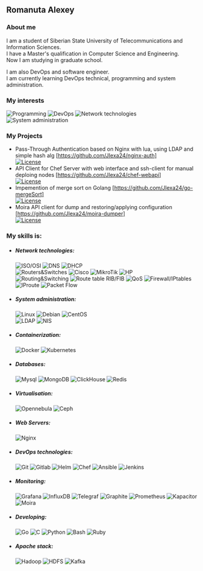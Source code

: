 ## Romanuta Alexey
### About me
I am a student of Siberian State University of Telecommunications and Information Sciences.  
I have a Master's qualification in Computer Science and Engineering.  
Now I am studying in graduate school.

I am also DevOps and software engineer.  
I am currently learning DevOps technical, programming and system administration.

### My interests
![Programming](https://img.shields.io/badge/-Programming-232830?style=for-the-badge) ![DevOps](https://img.shields.io/badge/-DevOps-232830?style=for-the-badge&logo=DevOps) ![Network technologies](https://img.shields.io/badge/-Network%20technologies-232830?style=for-the-badge) ![System administration](https://img.shields.io/badge/-System%20administration-232830?style=for-the-badge)

### My Projects
 - Pass-Through Authentication based on Nginx with lua, using LDAP and simple hash alg [https://github.com/JIexa24/nginx-auth]  
 [![License](https://img.shields.io/github/license/JIexa24/nginx-auth)](https://github.com/JIexa24/nginx-auth/blob/master/LICENSE)  
 - API Client for Chef Server with web interface and ssh-client for manual deploing nodes [https://github.com/JIexa24/chef-webapi]  
 [![License](https://img.shields.io/github/license/JIexa24/chef-webapi)](https://github.com/JIexa24/chef-webapi/blob/master/LICENSE) 
 - Impemention of merge sort on Golang [https://github.com/JIexa24/go-mergeSort]  
 [![License](https://img.shields.io/github/license/JIexa24/go-mergeSort)](https://github.com/JIexa24/go-mergeSort/blob/master/LICENSE)  
 - Moira API client for dump and restoring/applying configuration [https://github.com/JIexa24/moira-dumper]  
 [![License](https://img.shields.io/github/license/JIexa24/moira-dumper)](https://github.com/JIexa24/moira-dumper/blob/master/LICENSE)  

### My skills is:
- ##### Network technologies:
  ![ISO/OSI](https://img.shields.io/badge/-ISO/OSI-232830?style=fflat-square&logo=&logoColor=6296CC)
  ![DNS](https://img.shields.io/badge/-DNS%20(bind)-232830?style=fflat-square&logo=&logoColor=6296CC)
  ![DHCP](https://img.shields.io/badge/-DHCP-232830?style=fflat-square&logo=&logoColor=6296CC)  
  ![Routers&Switches](https://img.shields.io/badge/-Routers&Switches-232830?style=fflat-square&logo=&logoColor=6296CC)
  ![Cisco](https://img.shields.io/badge/-Cisco-232830?style=fflat-square&logo=Cisco&logoColor=6296CC)
  ![MikroTik](https://img.shields.io/badge/-MikroTik-232830?style=fflat-square&logo=&logoColor=6296CC)
  ![HP](https://img.shields.io/badge/-HP-232830?style=fflat-square&logo=HP&logoColor=6296CC)  
  ![Routing&Switching](https://img.shields.io/badge/-Routing&Switching-232830?style=fflat-square&logo=&logoColor=6296CC)
  ![Route table RIB/FIB](https://img.shields.io/badge/-Route%20table%20RIB/FIB-232830?style=fflat-square&logo=&logoColor=6296CC)
  ![QoS](https://img.shields.io/badge/-QoS-232830?style=fflat-square&logo=&logoColor=6296CC)
  ![Firewall/IPtables](https://img.shields.io/badge/-Firewall/IPtables-232830?style=fflat-square&logo=&logoColor=6296CC)
  ![IProute](https://img.shields.io/badge/-IProute-232830?style=fflat-square&logo=&logoColor=6296CC)
  ![Packet Flow](https://img.shields.io/badge/-Packet%20Flow-232830?style=fflat-square&logo=&logoColor=6296CC)
- ##### System administration:
  ![Linux](https://img.shields.io/badge/-Linux-232830?style=fflat-square&logo=Linux&logoColor=6296CC)
  ![Debian](https://img.shields.io/badge/-Debian-232830?style=fflat-square&logo=Debian&logoColor=6296CC)
  ![CentOS](https://img.shields.io/badge/-CentOS-232830?style=fflat-square&logo=CentOS&logoColor=6296CC)  
  ![LDAP](https://img.shields.io/badge/-LDAP-232830?style=fflat-square&logo=&logoColor=6296CC)
  ![NIS](https://img.shields.io/badge/-NIS-232830?style=fflat-square&logo=&logoColor=6296CC)

- ##### Containerization:
  ![Docker](https://img.shields.io/badge/-Docker-232830?style=fflat-square&logo=Docker&logoColor=6296CC)
  ![Kubernetes](https://img.shields.io/badge/-Kubernetes-232830?style=fflat-square&logo=Kubernetes&logoColor=6296CC)
- ##### Databases:
  ![Mysql](https://img.shields.io/badge/-Mysql-232830?style=fflat-square&logo=Mysql&logoColor=6296CC)
  ![MongoDB](https://img.shields.io/badge/-MongoDB-232830?style=fflat-square&logo=MongoDB&logoColor=6296CC)
  ![ClickHouse](https://img.shields.io/badge/-ClickHouse-232830?style=fflat-square&logo=&logoColor=6296CC)
  ![Redis](https://img.shields.io/badge/-Redis-232830?style=fflat-square&logo=Redis&logoColor=6296CC)
- ##### Virtualisation:
  ![Opennebula](https://img.shields.io/badge/-Opennebula-232830?style=fflat-square&logo=Opennebula&logoColor=6296CC)
  ![Ceph](https://img.shields.io/badge/-Ceph-232830?style=fflat-square&logo=Ceph&logoColor=6296CC)
- ##### Web Servers:
  ![Nginx](https://img.shields.io/badge/-Nginx-232830?style=fflat-square&logo=Nginx&logoColor=6296CC)
- ##### DevOps technologies:
  ![Git](https://img.shields.io/badge/-Git-232830?style=fflat-square&logo=git&logoColor=6296CC)
  ![Gitlab](https://img.shields.io/badge/-Gitlab%20with%20CI/CD-232830?style=fflat-square&logo=Gitlab&logoColor=6296CC)
  ![Helm](https://img.shields.io/badge/-Helm-232830?style=fflat-square&logo=Helm&logoColor=6296CC)
  ![Chef](https://img.shields.io/badge/-Chef-232830?style=fflat-square&logo=Chef&logoColor=6296CC)
  ![Ansible](https://img.shields.io/badge/-Ansible-232830?style=fflat-square&logo=Ansible&logoColor=6296CC)
  ![Jenkins](https://img.shields.io/badge/-Jenkins-232830?style=fflat-square&logo=Jenkins&logoColor=6296CC)
- ##### Monitoring:
  ![Grafana](https://img.shields.io/badge/-Grafana-232830?style=fflat-square&logo=Grafana&logoColor=6296CC)
  ![InfluxDB](https://img.shields.io/badge/-InfluxDB-232830?style=fflat-square&logo=InfluxDB&logoColor=6296CC)
  ![Telegraf](https://img.shields.io/badge/-Telegraf-232830?style=fflat-square&logo=Telegraph&logoColor=6296CC)
  ![Graphite](https://img.shields.io/badge/-Graphite%20(Lomik's)-232830?style=fflat-square&logo=&logoColor=6296CC)
  ![Prometheus](https://img.shields.io/badge/-Prometheus-232830?style=fflat-square&logo=Prometheus&logoColor=6296CC)
  ![Kapacitor](https://img.shields.io/badge/-Kapacitor-232830?style=fflat-square&logo=&logoColor=6296CC)
  ![Moira](https://img.shields.io/badge/-Moira%20(Alerting)-232830?style=fflat-square&logo=&logoColor=6296CC)
- ##### Developing:
  ![Go](https://img.shields.io/badge/-Golang-232830?style=fflat-square&logo=Go&logoColor=6296CC)
  ![C](https://img.shields.io/badge/-C-232830?style=fflat-square&logo=C&logoColor=6296CC)
  ![Python](https://img.shields.io/badge/-Python-232830?style=fflat-square&logo=Python&logoColor=6296CC)
  ![Bash](https://img.shields.io/badge/-Bash-232830?style=fflat-square&logo=GNU%20Bash&logoColor=6296CC)
  ![Ruby](https://img.shields.io/badge/-Ruby-232830?style=fflat-square&logo=Ruby&logoColor=6296CC)
- ##### Apache stack:
  ![Hadoop](https://img.shields.io/badge/-Hadoop-232830?style=fflat-square&logo=&logoColor=6296CC)
  ![HDFS](https://img.shields.io/badge/-HDFS-232830?style=fflat-square&logo=&logoColor=6296CC)
  ![Kafka](https://img.shields.io/badge/-Kafka-232830?style=fflat-square&logo=Apache%20Kafka&logoColor=6296CC)
  

<!--
**JIexa24/JIexa24** is a ✨ _special_ ✨ repository because its `README.md` (this file) appears on your GitHub profile.

Here are some ideas to get you started:

- 🔭 I’m currently working on ...
- 🌱 I’m currently learning ...
- 👯 I’m looking to collaborate on ...
- 🤔 I’m looking for help with ...
- 💬 Ask me about ...
- 📫 How to reach me: ...
- 😄 Pronouns: ...
- ⚡ Fun fact: ...
-->
